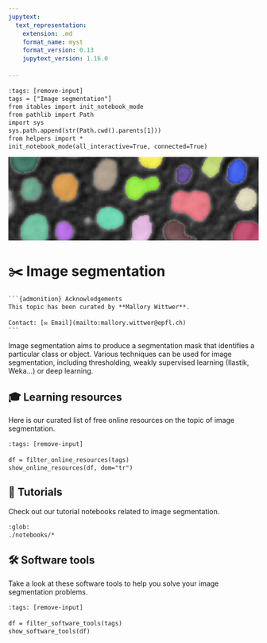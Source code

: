 ```yaml
---
jupytext:
  text_representation:
    extension: .md
    format_name: myst
    format_version: 0.13
    jupytext_version: 1.16.0

---
```

```{code-cell} ipython3
:tags: [remove-input]
tags = ["Image segmentation"]
from itables import init_notebook_mode
from pathlib import Path
import sys
sys.path.append(str(Path.cwd().parents[1]))
from helpers import *
init_notebook_mode(all_interactive=True, connected=True)
```
![header](./images/header.jpeg)

# ✂️ Image segmentation

````{margin}
```{admonition} Acknowledgements
This topic has been curated by **Mallory Wittwer**.

Contact: [✉️ Email](mailto:mallory.wittwer@epfl.ch)
```
````

Image segmentation aims to produce a segmentation mask that identifies a particular class or object. Various techniques can be used for image segmentation, including thresholding, weakly supervised learning (Ilastik, Weka...) or deep learning.

## 🎓 Learning resources

Here is our curated list of free online resources on the topic of image segmentation.

```{code-cell} ipython3
:tags: [remove-input]

df = filter_online_resources(tags)
show_online_resources(df, dom="tr")
```

## 🌱 Tutorials

Check out our tutorial notebooks related to image segmentation.

```{nblinkgallery}
:glob:
./notebooks/*
```

## 🛠️ Software tools

Take a look at these software tools to help you solve your image segmentation problems.

```{code-cell} ipython3
:tags: [remove-input]

df = filter_software_tools(tags)
show_software_tools(df)
```